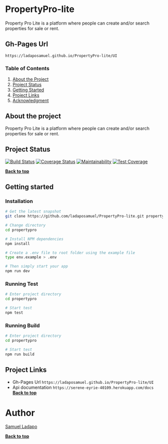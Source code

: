 # PropertyPro-lite

Property Pro Lite is a platform where people can create and/or search properties for sale or rent.

## Gh-Pages Url

`https://ladaposamuel.github.io/PropertyPro-lite/UI`

### Table of Contents

1. [About the Project](#about-the-project)
1. [Project Status](#project-status)
1. [Getting Started](#getting-started)
1. [Project Links](#project-links)
1. [Acknowledgment](#Acknowledgement)

## About the project

Property Pro Lite is a platform where people can create and/or search properties for sale or rent.

## Project Status

[![Build Status](https://travis-ci.org/ladaposamuel/PropertyPro-lite.svg?branch=develop)](https://travis-ci.org/ladaposamuel/PropertyPro-lite) [![Coverage Status](https://coveralls.io/repos/github/ladaposamuel/PropertyPro-lite/badge.svg?branch=develop)](https://coveralls.io/github/ladaposamuel/PropertyPro-lite?branch=develop) [![Maintainability](https://api.codeclimate.com/v1/badges/b17e8288b44d2a31ae7b/maintainability)](https://codeclimate.com/github/ladaposamuel/PropertyPro-lite/maintainability) [![Test Coverage](https://api.codeclimate.com/v1/badges/b17e8288b44d2a31ae7b/test_coverage)](https://codeclimate.com/github/ladaposamuel/PropertyPro-lite/test_coverage)

**[Back to top](#table-of-contents)**

## Getting started

### Installation

```bash
# Get the latest snapshot
git clone https://github.com/ladaposamuel/PropertyPro-lite.git propertypro

# Change directory
cd propertypro

# Install NPM dependencies
npm install

# Create a .env file to root folder using the example file
type env.example > .env

# Then simply start your app
npm run dev
```

### Running Test

```bash
# Enter project directory
cd propertypro

# Start test
npm test
```

### Running Build

```bash
# Enter project directory
cd propertypro

# Start test
npm run build
```

## Project Links

- Gh-Pages Url
  `https://ladaposamuel.github.io/PropertyPro-lite/UI`
- Api documentation
  `https://serene-eyrie-40109.herokuapp.com/docs`
  **[Back to top](#table-of-contents)**

# Author

[Samuel Ladapo](https://github.com/ladaposamuel/)

**[Back to top](#table-of-contents)**
